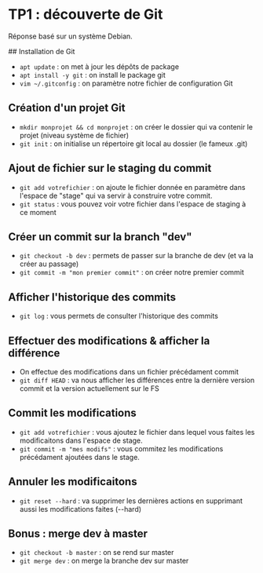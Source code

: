 # TP1 : découverte de Git

Réponse basé sur un système Debian.

## Installation de Git

* `apt update` : on met à jour les dépôts de package
* `apt install -y git` : on install le package git 
* `vim ~/.gitconfig` : on paramètre notre fichier de configuration Git

## Création d'un projet Git

* `mkdir monprojet && cd monprojet` : on créer le dossier qui va contenir le projet (niveau système de fichier)
* `git init` : on initialise un répertoire git local au dossier (le fameux .git)

## Ajout de fichier sur le staging du commit

* `git add votrefichier` : on ajoute le fichier donnée en paramètre dans l'espace de "stage" qui va servir à construire votre commit.
* `git status` : vous pouvez voir votre fichier dans l'espace de staging à ce moment

## Créer un commit sur la branch "dev"

* `git checkout -b dev` : permets de passer sur la branche de dev (et va la créer au passage)
* `git commit -m "mon premier commit"` : on créer notre premier commit

## Afficher l'historique des commits

* `git log` : vous permets de consulter l'historique des commits

## Effectuer des modifications & afficher la différence

* On effectue des modifications dans un fichier précédament commit
* `git diff HEAD` : va nous afficher les différences entre la dernière version commit et la version actuellement sur le FS

## Commit les modifications

* `git add votrefichier` : vous ajoutez le fichier dans lequel vous faites les modificaitons dans l'espace de stage.
* `git commit -m "mes modifs"` : vous commitez les modifications précédament ajoutées dans le stage.

## Annuler les modificaitons

* `git reset --hard` : va supprimer les dernières actions en supprimant aussi les modifications faites (--hard)

## Bonus : merge dev à master

* `git checkout -b master` : on se rend sur master
* `git merge dev` : on merge la branche dev sur master
